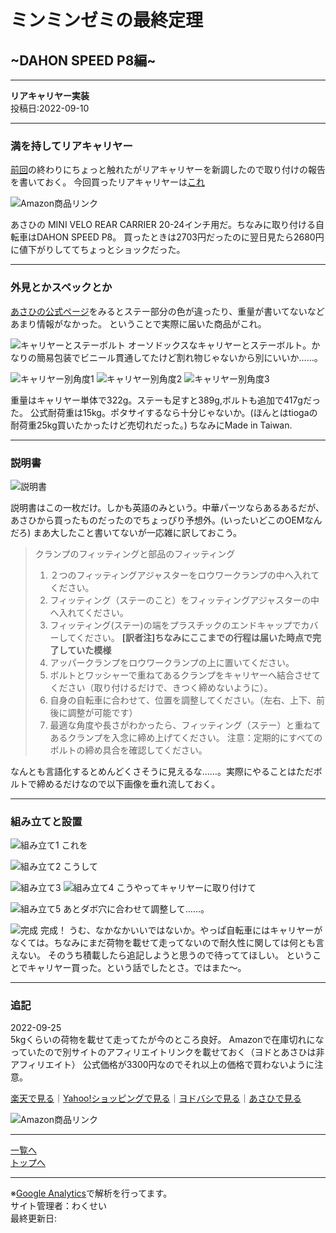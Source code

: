 # ミンミンゼミの最終定理

## ~DAHON SPEED P8編~

---

**リアキャリヤー実装**  
投稿日:2022-09-10

---

### 満を持してリアキャリヤー

[前回](./1.md)の終わりにちょっと触れたがリアキャリヤーを新調したので取り付けの報告を書いておく。
今回買ったリアキャリヤーは[これ](https://amzn.to/3TRE2zv)

![Amazon商品リンク](/bike/md/P8/images/20220908_151953.jpg)

あさひの MINI VELO REAR CARRIER 20-24インチ用だ。ちなみに取り付ける自転車はDAHON SPEED P8。
買ったときは2703円だったのに翌日見たら2680円に値下がりしててちょっとショックだった。

---

### 外見とかスペックとか

[あさひの公式ページ](https://ec.cb-asahi.co.jp/catalog/products/88cea1039e6e4488a6d5d49110960160)をみるとステー部分の色が違ったり、重量が書いてないなどあまり情報がなかった。
ということで実際に届いた商品がこれ。

![キャリヤーとステーボルト](/bike/md/P8/images/20220908_151953.jpg)
オーソドックスなキャリヤーとステーボルト。かなりの簡易包装でビニール貫通してたけど割れ物じゃないから別にいいか……。

![キャリヤー別角度1](/bike/md/P8/images/20220908_152240.jpg)
![キャリヤー別角度2](/bike/md/P8/images/20220908_152301.jpg)
![キャリヤー別角度3](/bike/md/P8/images/20220908_152325.jpg)

重量はキャリヤー単体で322g。ステーも足すと389g,ボルトも追加で417gだった。
公式耐荷重は15kg。ポタサイするなら十分じゃないか。(ほんとはtiogaの耐荷重25kg買いたかったけど売切れだった。)
ちなみにMade in Taiwan.

---

### 説明書

![説明書](/bike/md/P8/images/20220908_152406.jpg)

説明書はこの一枚だけ。しかも英語のみという。中華パーツならあるあるだが、あさひから買ったものだったのでちょっぴり予想外。(いったいどこのOEMなんだろ)
まあ大したこと書いてないが一応雑に訳しておこう。

> クランプのフィッティングと部品のフィッティング
> 1. ２つのフィッティングアジャスターをロウワークランプの中へ入れてください。
> 2. フィッティング（ステーのこと）をフィッティングアジャスターの中へ入れてください。
> 3. フィッティング(ステー)の端をプラスチックのエンドキャップでカバーしてください。
> **[訳者注]ちなみにここまでの行程は届いた時点で完了していた模様**
> 4. アッパークランプをロウワークランプの上に置いてください。
> 5. ボルトとワッシャーで重ねてあるクランプをキャリヤーへ結合させてください（取り付けるだけで、きつく締めないように）。
> 6. 自身の自転車に合わせて、位置を調整してください。（左右、上下、前後に調整が可能です）
> 7. 最適な角度や長さがわかったら、フィッティング（ステー）と重ねてあるクランプを入念に締め上げてください。
> 注意：定期的にすべてのボルトの締め具合を確認してください。

なんとも言語化するとめんどくさそうに見えるな……。実際にやることはただボルトで締めるだけなので以下画像を垂れ流しておく。

---

### 組み立てと設置

![組み立て1](/bike/md/P8/images/20220908_153632.jpg)
これを

![組み立て2](/bike/md/P8/images/20220908_153639.jpg)
こうして

![組み立て3](/bike/md/P8/images/20220908_154039.jpg)
![組み立て4](/bike/md/P8/images/20220908_154049.jpg)
こうやってキャリヤーに取り付けて

![組み立て5](/bike/md/P8/images/20220908_155110.jpg)
あとダボ穴に合わせて調整して……。

![完成](/bike/md/P8/images/20220908_161716.jpg)
完成！
うむ、なかなかいいではないか。やっぱ自転車にはキャリヤーがなくては。ちなみにまだ荷物を載せて走ってないので耐久性に関しては何とも言えない。
そのうち積載したら追記しようと思うので待っててほしい。
ということでキャリヤー買った。という話でしたとさ。ではまた～。

---

### 追記

2022-09-25  
5kgくらいの荷物を載せて走ってたが今のところ良好。
Amazonで在庫切れになっていたので別サイトのアフィリエイトリンクを載せておく（ヨドとあさひは非アフィリエイト）
公式価格が3300円なのでそれ以上の価格で買わないように注意。

[楽天で見る](https://item.rakuten.co.jp/cyclemarket/663537-210419/)｜[Yahoo!ショッピングで見る](https://shopping.yahoo.co.jp/search?first=1&p=%E5%BD%93%E5%BA%97%E9%99%90%E5%AE%9AP10%E5%80%8D%209%2F19%2020%3A00-9%2F25%2023%3A59%E3%80%80%E3%81%82%E3%81%95%E3%81%B2%20%E8%87%AA%E8%BB%A2%E8%BB%8A%20%E5%B0%8F%E5%BE%84%E8%BB%8A%20%E3%82%AD%E3%83%A3%E3%83%AA%E3%82%A2%20MINIVELO%20REARCARRIER%2020-24%E2%80%9D%E7%94%A8%20%E3%83%9F%E3%83%8B%E3%83%99%E3%83%AD%E3%83%AA%E3%82%A2%E3%82%AD%E3%83%A3%E3%83%AA%E3%82%A2%2066359000)｜[ヨドバシで見る](https://www.yodobashi.com/product/100000001004183166/)｜[あさひで見る](https://ec.cb-asahi.co.jp/catalog/products/88cea1039e6e4488a6d5d49110960160)

![Amazon商品リンク](/bike/md/P8/images/20220908_151953.jpg)

---

[一覧へ](./Link.md)  
[トップへ](/)

---

※[Google Analytics](https://wahoij.github.io/GAPolicy.html)で解析を行ってます。  
サイト管理者：わくせい  
最終更新日:<time id="modify"></time>

